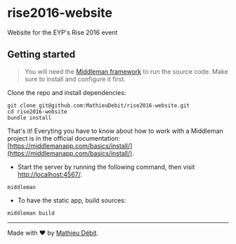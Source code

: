 # rise2016-website

Website for the EYP's Rise 2016 event

## Getting started

> You will need the [Middleman framework](https://middlemanapp.com) to run the source code.
Make sure to install and configure it first.

Clone the repo and install dependencies:

```
git clone git@github.com:MathieuDebit/rise2016-website.git
cd rise2016-website
bundle install
```

That's it! Everyting you have to know about how to work with a Middleman project is in the official documentation: [https://middlemanapp.com/basics/install/](https://middlemanapp.com/basics/install/).

- Start the server by running the following command, then visit [http://localhost:4567/](http://localhost:4567/).

```
middleman
```

- To have the static app, build sources:

```
middleman build
```

---
Made with ♥ by [Mathieu Débit](http://www.twitter.com/MathieuDebit).
